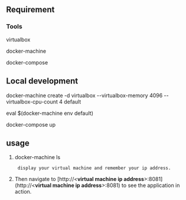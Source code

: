 ## Requirement
### Tools

virtualbox

docker-machine

docker-compose

## Local development

docker-machine create -d virtualbox --virtualbox-memory 4096 --virtualbox-cpu-count 4 default
 
eval $(docker-machine env default)

docker-compose up

## usage
1. docker-machine ls

		display your virtual machine and remember your ip address.
2. Then navigate to [http://\<**virtual machine ip address**\>:8081](http://\<**virtual machine ip address**\>:8081) to see the application in action.